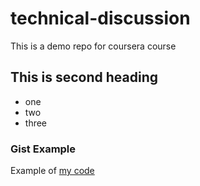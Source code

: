 # technical-discussion
This is a demo repo for coursera course

## This is second heading
* one
* two
* three

### Gist Example
Example of [my code](https://gist.github.com/binnyharsh/e6813acec876e0b857b46de0ac38153d)
